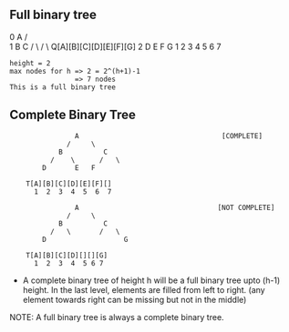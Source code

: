 ## Full binary tree

 0                   A
                  /     \
 1               B          C
              /    \      /   \                 Q[A][B][C][D][E][F][G]
 2          D       E   F       G                 1  2  3  4  5  6  7

    height = 2
    max nodes for h => 2 = 2^(h+1)-1 
                    => 7 nodes
    This is a full binary tree


## Complete Binary Tree

                    A                                   [COMPLETE]
                  /     \
                B          C
              /    \      /   \  
            D       E   F       

        T[A][B][C][D][E][F][]
          1  2  3  4  5  6  7

                    A                                  [NOT COMPLETE]
                  /     \
                B          C
              /   \       /   \  
            D                   G

        T[A][B][C][D][][][G]
          1  2  3  4  5 6 7

* A complete binary tree of height h will be a full binary tree upto (h-1) height.
  In the last level, elements are filled from left to right. (any element towards right can be missing but not in the middle)


NOTE: A full binary tree is always a complete binary tree.